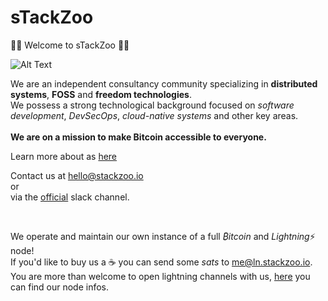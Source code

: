 # sTackZoo


🦍🐘 Welcome to sTackZoo 🦘🐅


![Alt Text](https://media.giphy.com/media/WTO8QA0mX2Cfw5vhkp/giphy.gif)

We are an independent consultancy community specializing in **distributed systems**, **FOSS** and **freedom technologies**.  
We possess a strong technological background focused on *software development*, *DevSecOps*, *cloud-native systems* and other key areas.  
</br>
**We are on a mission to make Bitcoin accessible to everyone.**

Learn more about as <a href="https://www.stackzoo.io/">here</a>

Contact us at hello@stackzoo.io
</br>
or
</br>
via the [official](https://join.slack.com/t/stackzooio/shared_invite/zt-296130a40-GXVF2AKuHgfWhvFj4t8oiQ) slack channel.

</br>

We operate and maintain our own instance of a full *₿itcoin* and *Lightning*⚡ node!  
If you'd like to buy us a ☕ you can send some *sats* to me@ln.stackzoo.io.  
You are more than welcome to open lightning channels with us, [here](https://amboss.space/node/0356db1a21dbecf14c3a3781719c9c9c4e1eee3826b67a34619c7dbe34bcafaf96) you can find our node infos.


